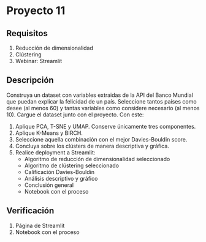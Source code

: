 # Proyecto 11

## Requisitos

1. Reducción de dimensionalidad
2. Clústering
3. Webinar: Streamlit

## Descripción

Construya un dataset con variables extraidas de la API del Banco Mundial que puedan explicar la felicidad de un país. Seleccione tantos países como desee (al menos 60) y tantas variables como considere necesario (al menos 10). Cargue el dataset junto con el proyecto. Con este:

1. Aplique PCA, T-SNE y UMAP. Conserve únicamente tres componentes.
2. Aplique K-Means y BIRCH.
3. Seleccione aquella combinación con el mejor Davies-Bouldin score.
4. Concluya sobre los clústers de manera descriptiva y gráfica.
5. Realice deployment a Streamlit:
	- Algoritmo de reducción de dimensionalidad seleccionado
	- Algoritmo de clústering seleccionado
	- Calificación Davies-Bouldin
	- Análisis descriptivo y gráfico
	- Conclusión general
	- Notebook con el proceso
## Verificación

1. Página de Streamlit
2. Notebook con el proceso
